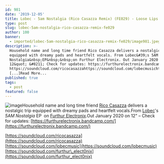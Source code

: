 ```yaml
---
id: 981
date: '2019-12-05'
title: Lobec - 5am Nostalgia (Rico Casazza Remix) (FE029) - Loose Lips
type: post
slug: lobec-5am-nostalgia-rico-casazza-remix-fe029
author: 100
banner:
  - imported/lobec-5am-nostalgia-rico-casazza-remix-fe029/image981.jpeg
description: >-
  Household name and long time friend Rico Casazza delivers a nostalgic trip
  equipped with dreamy pads and heartfelt vocals. From Lobec&#39;s 5AM
  Nostalgia&nbsp;EP&nbsp;&nbsp;on Furthur Electronix. Out January 2020 on
  12&quot; &#8211; Check for updates: https://furthurelectronix.bandcamp.com/
  https://soundcloud.com/ricocasazzahttps://soundcloud.com/lobecmusichttps://soundcloud.com/furthur_elect0nix
  [...]Read More...
published: true
tags:
  - post
featured: false
---
```

![image](../imported/lobec-5am-nostalgia-rico-casazza-remix-fe029/image981.jpeg)Household name and long time friend [Rico Casazza](https://www.residentadvisor.net/dj/ricocasazza) delivers a nostalgic trip equipped with dreamy pads and heartfelt vocals.From [Lobec](https://www.discogs.com/artist/7307240-Lobec)'s _5AM Nostalgia_ EP  on [Furthur Electronix](https://www.facebook.com/FurthurElectronix/).Out January 2020 on 12" – Check for updates: [](https://furthurelectronix.bandcamp.com/)[https://furthurelectronix.bandcamp.com/](https://furthurelectronix.bandcamp.com/)  
  
[](https://soundcloud.com/ricocasazza)

[https://soundcloud.com/ricocasazza](https://soundcloud.com/ricocasazza)  
[](https://soundcloud.com/lobecmusic)[https://soundcloud.com/lobecmusic](https://soundcloud.com/lobecmusic)  
[](https://soundcloud.com/furthur_elect0nix)[https://soundcloud.com/furthur\_elect0nix](https://soundcloud.com/furthur_elect0nix)